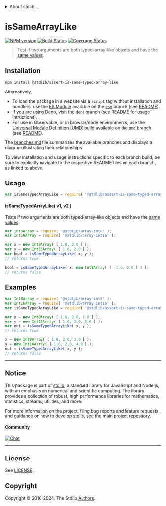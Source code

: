 <!--

@license Apache-2.0

Copyright (c) 2024 The Stdlib Authors.

Licensed under the Apache License, Version 2.0 (the "License");
you may not use this file except in compliance with the License.
You may obtain a copy of the License at

   http://www.apache.org/licenses/LICENSE-2.0

Unless required by applicable law or agreed to in writing, software
distributed under the License is distributed on an "AS IS" BASIS,
WITHOUT WARRANTIES OR CONDITIONS OF ANY KIND, either express or implied.
See the License for the specific language governing permissions and
limitations under the License.

-->


<details>
  <summary>
    About stdlib...
  </summary>
  <p>We believe in a future in which the web is a preferred environment for numerical computation. To help realize this future, we've built stdlib. stdlib is a standard library, with an emphasis on numerical and scientific computation, written in JavaScript (and C) for execution in browsers and in Node.js.</p>
  <p>The library is fully decomposable, being architected in such a way that you can swap out and mix and match APIs and functionality to cater to your exact preferences and use cases.</p>
  <p>When you use stdlib, you can be absolutely certain that you are using the most thorough, rigorous, well-written, studied, documented, tested, measured, and high-quality code out there.</p>
  <p>To join us in bringing numerical computing to the web, get started by checking us out on <a href="https://github.com/stdlib-js/stdlib">GitHub</a>, and please consider <a href="https://opencollective.com/stdlib">financially supporting stdlib</a>. We greatly appreciate your continued support!</p>
</details>

# isSameArrayLike

[![NPM version][npm-image]][npm-url] [![Build Status][test-image]][test-url] [![Coverage Status][coverage-image]][coverage-url] <!-- [![dependencies][dependencies-image]][dependencies-url] -->

> Test if two arguments are both typed-array-like objects and have the [same values][@stdlib/assert/is-same-value].

<section class="installation">

## Installation

```bash
npm install @stdlib/assert-is-same-typed-array-like
```

Alternatively,

-   To load the package in a website via a `script` tag without installation and bundlers, use the [ES Module][es-module] available on the [`esm`][esm-url] branch (see [README][esm-readme]).
-   If you are using Deno, visit the [`deno`][deno-url] branch (see [README][deno-readme] for usage intructions).
-   For use in Observable, or in browser/node environments, use the [Universal Module Definition (UMD)][umd] build available on the [`umd`][umd-url] branch (see [README][umd-readme]).

The [branches.md][branches-url] file summarizes the available branches and displays a diagram illustrating their relationships.

To view installation and usage instructions specific to each branch build, be sure to explicitly navigate to the respective README files on each branch, as linked to above.

</section>

<section class="usage">

## Usage

```javascript
var isSameTypedArrayLike = require( '@stdlib/assert-is-same-typed-array-like' );
```

#### isSameTypedArrayLike( v1, v2 )

Tests if two arguments are both typed-array-like objects and have the [same values][@stdlib/assert/is-same-value].

```javascript
var Int8Array = require( '@stdlib/array-int8' );
var Int16Array = require( '@stdlib/array-int16' );

var x = new Int8Array( [ 1.0, 2.0 ] );
var y = new Int16Array( [ 1.0, 2.0 ] );
var bool = isSameTypedArrayLike( x, y );
// returns true

bool = isSameTypedArrayLike( x, new Int8Array( [ -1.0, 2.0 ] ) );
// returns false
```

</section>

<!-- /.usage -->

<section class="examples">

## Examples

<!-- eslint no-undef: "error" -->

```javascript
var Int8Array = require( '@stdlib/array-int8' );
var Int16Array = require( '@stdlib/array-int16' );
var isSameTypedArrayLike = require( '@stdlib/assert-is-same-typed-array-like' );

var x = new Int8Array( [ 1.0, 2.0, 3.0 ] );
var y = new Int16Array( [ 1.0, 2.0, 3.0 ] );
var out = isSameTypedArrayLike( x, y );
// returns true

x = new Int8Array( [ 1.0, 2.0, 3.0 ] );
y = new Int16Array( [ 1.0, 2.0, 4.0 ] );
out = isSameTypedArrayLike( x, y );
// returns false
```

</section>

<!-- /.examples -->

<!-- Section for related `stdlib` packages. Do not manually edit this section, as it is automatically populated. -->

<section class="related">

</section>

<!-- /.related -->

<!-- Section for all links. Make sure to keep an empty line after the `section` element and another before the `/section` close. -->


<section class="main-repo" >

* * *

## Notice

This package is part of [stdlib][stdlib], a standard library for JavaScript and Node.js, with an emphasis on numerical and scientific computing. The library provides a collection of robust, high performance libraries for mathematics, statistics, streams, utilities, and more.

For more information on the project, filing bug reports and feature requests, and guidance on how to develop [stdlib][stdlib], see the main project [repository][stdlib].

#### Community

[![Chat][chat-image]][chat-url]

---

## License

See [LICENSE][stdlib-license].


## Copyright

Copyright &copy; 2016-2024. The Stdlib [Authors][stdlib-authors].

</section>

<!-- /.stdlib -->

<!-- Section for all links. Make sure to keep an empty line after the `section` element and another before the `/section` close. -->

<section class="links">

[npm-image]: http://img.shields.io/npm/v/@stdlib/assert-is-same-typed-array-like.svg
[npm-url]: https://npmjs.org/package/@stdlib/assert-is-same-typed-array-like

[test-image]: https://github.com/stdlib-js/assert-is-same-typed-array-like/actions/workflows/test.yml/badge.svg?branch=main
[test-url]: https://github.com/stdlib-js/assert-is-same-typed-array-like/actions/workflows/test.yml?query=branch:main

[coverage-image]: https://img.shields.io/codecov/c/github/stdlib-js/assert-is-same-typed-array-like/main.svg
[coverage-url]: https://codecov.io/github/stdlib-js/assert-is-same-typed-array-like?branch=main

<!--

[dependencies-image]: https://img.shields.io/david/stdlib-js/assert-is-same-typed-array-like.svg
[dependencies-url]: https://david-dm.org/stdlib-js/assert-is-same-typed-array-like/main

-->

[chat-image]: https://img.shields.io/gitter/room/stdlib-js/stdlib.svg
[chat-url]: https://app.gitter.im/#/room/#stdlib-js_stdlib:gitter.im

[stdlib]: https://github.com/stdlib-js/stdlib

[stdlib-authors]: https://github.com/stdlib-js/stdlib/graphs/contributors

[umd]: https://github.com/umdjs/umd
[es-module]: https://developer.mozilla.org/en-US/docs/Web/JavaScript/Guide/Modules

[deno-url]: https://github.com/stdlib-js/assert-is-same-typed-array-like/tree/deno
[deno-readme]: https://github.com/stdlib-js/assert-is-same-typed-array-like/blob/deno/README.md
[umd-url]: https://github.com/stdlib-js/assert-is-same-typed-array-like/tree/umd
[umd-readme]: https://github.com/stdlib-js/assert-is-same-typed-array-like/blob/umd/README.md
[esm-url]: https://github.com/stdlib-js/assert-is-same-typed-array-like/tree/esm
[esm-readme]: https://github.com/stdlib-js/assert-is-same-typed-array-like/blob/esm/README.md
[branches-url]: https://github.com/stdlib-js/assert-is-same-typed-array-like/blob/main/branches.md

[stdlib-license]: https://raw.githubusercontent.com/stdlib-js/assert-is-same-typed-array-like/main/LICENSE

[@stdlib/assert/is-same-value]: https://github.com/stdlib-js/assert-is-same-value

<!-- <related-links> -->

<!-- </related-links> -->

</section>

<!-- /.links -->
